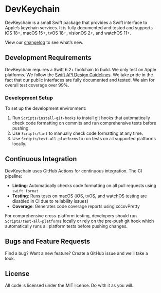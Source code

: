 # DevKeychain

DevKeychain is a small Swift package that provides a Swift interface to Apple’s keychain services.
It is fully documented and tested and supports iOS 18+, macOS 15+, tvOS 18+, visionOS 2+, and
watchOS 11+.

View our [changelog](CHANGELOG.md) to see what’s new.


## Development Requirements

DevKeychain requires a Swift 6.2+ toolchain to build. We only test on Apple platforms. We follow the
[Swift API Design Guidelines][SwiftAPIDesignGuidelines]. We take pride in the fact that our public
interfaces are fully documented and tested. We aim for overall test coverage over 99%.

[SwiftAPIDesignGuidelines]: https://swift.org/documentation/api-design-guidelines/


### Development Setup

To set up the development environment:

  1. Run `Scripts/install-git-hooks` to install git hooks that automatically check code
     formatting on commits and run comprehensive tests before pushing.
  2. Use `Scripts/lint` to manually check code formatting at any time.
  3. Use `Scripts/test-all-platforms` to run tests on all supported platforms locally.


## Continuous Integration

DevKeychain uses GitHub Actions for continuous integration. The CI pipeline:

  - **Linting**: Automatically checks code formatting on all pull requests using `swift format`
  - **Testing**: Runs tests on macOS (iOS, tvOS, and watchOS testing are disabled in CI due to
    reliability issues)
  - **Coverage**: Generates code coverage reports using xccovPretty

For comprehensive cross-platform testing, developers should run `Scripts/test-all-platforms`
locally or rely on the pre-push git hook which automatically runs all platform tests before
pushing changes.


## Bugs and Feature Requests

Find a bug? Want a new feature? Create a GitHub issue and we’ll take a look.


## License

All code is licensed under the MIT license. Do with it as you will.
